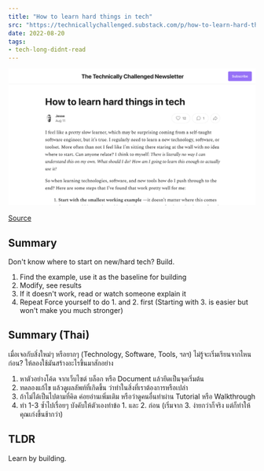 ```yaml
---
title: "How to learn hard things in tech"
src: "https://technicallychallenged.substack.com/p/how-to-learn-hard-things-in-tech"
date: 2022-08-20
tags:
- tech-long-didnt-read
---
```


![](Images/Cover%20-%20How%20to%20learn%20hard%20things%20in%20tech.png)

[Source](https://technicallychallenged.substack.com/p/how-to-learn-hard-things-in-tech)

## Summary
Don't know where to start on new/hard tech? Build.
1. Find the example, use it as the baseline for building
2. Modify, see results
3. If it doesn't work, read or watch someone explain it
4. Repeat
Force yourself to do 1. and 2. first (Starting with 3. is easier but won't make you much stronger)

## Summary (Thai)
เมื่อเจอกับสิ่งใหม่ๆ หรือยากๆ (Technology, Software, Tools, ฯลฯ) ไม่รู้จะเริ่มเรียนจากไหนก่อน? ให้ลองใช้มันสร้างอะไรขึ้นมาสักอย่าง
1. หาตัวอย่างโค้ด จากเว็บไซต์ บล็อก หรือ Document แล้วยึดเป็นจุดเริ่มต้น
2. ทดลองแก้ไข แล้วดูผลลัพท์ที่เกิดขึ้น ว่าทำในสิ่งที่เราต้องการหรือเปล่า
3. ถ้าไม่ได้เป็นไปตามที่คิด ค่อยอ่านเพิ่มเติม หรือว่าดูคนอื่นทำผ่าน Tutorial หรือ Walkthrough
4. ทำ 1-3 ซ้ำไปเรื่อยๆ
บังคับให้ตัวเองทำข้อ 1. และ 2. ก่อน (เริ่มจาก 3. ง่ายกว่าก็จริง แต่ก็ทำให้คุณเก่งขึ้นช้ากว่า)

## TLDR
Learn by building.